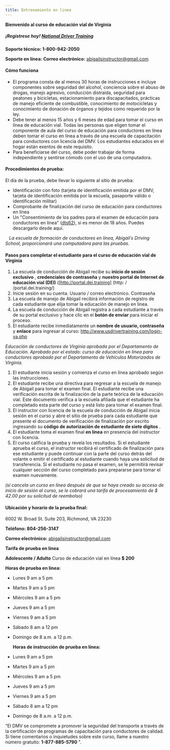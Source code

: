 ```yaml
---
title: Entrenamiento en linea
---
```

 **Bienvenido al curso de educación vial de Virginia** 

##### **¡Regístrese hoy**! [National Driver Training](https://nationaldrivertraining.com/aff-landing.php?age=Teen&state=VA&affid=1081&pid=23)

 **Soporte técnico: 1-800-942-2050** 

 **Soporte en línea:**   **Correo electrónico:**  abigailsinstructor@gmail.com

#### Cómo funciona

* El programa consta de al menos 30 horas de instrucciones e incluye componentes sobre seguridad del alcohol, conciencia sobre el abuso de drogas, manejo agresivo, conducción distraída, seguridad para peatones y bicicletas, estacionamiento para discapacitados, prácticas de manejo eficiente de combustible, conocimiento de motocicletas y conocimiento de donación de órganos y tejidos como requerido por la ley.
* Debe tener al menos 15 años y 6 meses de edad para tomar el curso en línea de educación vial. Todas las personas que eligen tomar el componente de aula del curso de educación para conductores en línea deben tomar el curso en línea a través de una escuela de capacitación para conductores con licencia del DMV. Los estudiantes educados en el hogar están exentos de este requisito.
* Para beneficiarse del curso, debe poder trabajar de forma independiente y sentirse cómodo con el uso de una computadora.

#### Procedimientos de prueba:

El día de la prueba, debe llevar lo siguiente al sitio de prueba:

* Identificación con foto (tarjeta de identificación emitida por el DMV, tarjeta de identificación emitida por la escuela, pasaporte válido o identificación militar)
* Comprobante de finalización del curso de educación para conductores en línea
* Un "Consentimiento de los padres para el examen de educación para conductores en línea" ([dts62](http://www.safedrivingacademy.net/wp-content/uploads/2018/05/dts62.pdf)), si es menor de 18 años. Puedes descargarlo desde aquí.

   *La escuela de formación de conductores en línea, Abigail´s Driving School, proporcionará una computadora para las pruebas.* 

#### Pasos para completar el estudiante para el curso de educación vial de Virginia

1. La escuela de conducción de Abigail recibe su  **inicio de sesión exclusivo** ,  **credenciales de contraseña**  y  **nuestro portal de Internet de educación vial (DEI)**  (\[http://portal.dei.training] (http: / /portal.dei.training/)
2. Inicie sesión en su cuenta. Usuario / correo electrónico. Contraseña
3. La escuela de manejo de Abigail recibirá información de registro de cada estudiante que elija tomar la educación de manejo en línea.
4. La escuela de conducción de Abigail registra a cada estudiante a través de su portal exclusivo y hace clic en el  **botón de enviar**  para iniciar el proceso.
5. El estudiante recibe inmediatamente un  **nombre de usuario, contraseña**  y  **enlace**  para ingresar al curso: <http://www.usdrivertraining.com/login-va.php>

*Educación de conductores de Virginia aprobada por el Departamento de Educación. Aprobado por el estado: curso de educación en línea para conductores aprobado por el Departamento de Vehículos Motorizados de Virginia.* 

1. El estudiante inicia sesión y comienza el curso en línea aprobado según las instrucciones.
2. El estudiante recibe una directiva para regresar a la escuela de manejo de Abigail para tomar el examen final. El estudiante recibe una verificación escrita de la finalización de la parte teórica de la educación vial. Este documento verifica a la escuela afiliada que el estudiante ha completado esta parte del curso y está listo para tomar el examen final.
3. El instructor con licencia de la escuela de conducción de Abigail inicia sesión en el curso y abre el sitio de prueba para cada estudiante que presente el documento de verificación de finalización por escrito ingresando su  **código de autorización de estudiante de siete dígitos** .
4. El estudiante toma el examen final  **en línea**  en presencia del instructor con licencia.
5. El curso califica la prueba y revela los resultados. Si el estudiante aprueba el curso, el instructor recibirá el certificado de finalización para ese estudiante y puede continuar con la parte del curso detrás del volante o emitir el certificado al estudiante cuando haya una solicitud de transferencia. Si el estudiante no pasa el examen, se le permitirá revisar cualquier sección del curso completado para prepararse para tomar el examen nuevamente.

*(si cancela un curso en línea después de que se haya creado su acceso de inicio de sesión al curso, se le cobrará una tarifa de procesamiento de $ 42.00 por su solicitud de reembolso)* 

#### **Ubicación y horario de la prueba final:**

6002 W. Broad St. Suite 203, Richmond, VA 23230

 **Teléfono: 804-256-3147** 

 **Correo electrónico:**  abigailsinstructor@gmail.com

 **Tarifa de prueba en línea** 

 **Adolescente / Adulto**  Curso de educación vial en línea  **$ 200** 

 **Horas de prueba en línea:** 

* Lunes 9 am a 5 pm
* Martes 9 am a 5 pm
* Miércoles 9 am a 5 pm
* Jueves 9 am a 5 pm
* Viernes 9 am a 5 pm
* Sábado 8 am a 12 pm
* Domingo de 8 a.m. a 12 p.m.

  **Horas de instrucción de prueba en línea:** 
* Lunes 9 am a 5 pm
* Martes 9 am a 5 pm
* Miércoles 9 am a 5 pm
* Jueves 9 am a 5 pm
* Viernes 9 am a 5 pm
* Sábado 8 am a 12 pm
* Domingo de 8 a.m. a 12 p.m.

“El DMV se compromete a promover la seguridad del transporte a través de la certificación de programas de capacitación para conductores de calidad. Si tiene comentarios o inquietudes sobre este curso, llame a nuestro número gratuito:  **1-877-885-5790**  ".